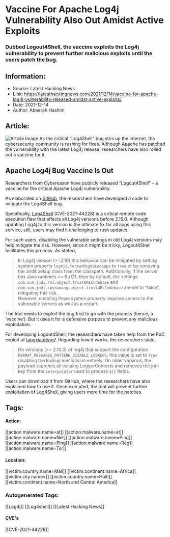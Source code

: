 # Vaccine For Apache Log4j Vulnerability Also Out Amidst Active Exploits
### Dubbed Logout4Shell, the vaccine exploits the Log4j vulnerability to prevent further malicious exploits until the users patch the bug.

## Information:
+ Source: Latest Hacking News
+ Link: https://latesthackingnews.com/2021/12/14/vaccine-for-apache-log4j-vulnerability-released-amidst-active-exploits/
+ Date: 2021-12-14
+ Author: Abeerah Hashim


## Article:
![Article Image](https://latesthackingnews.com/wp-content/uploads/2021/12/Technology-Cybersecurity.jpg)
 As the critical “Log4Shell” bug stirs up the internet, the cybersecurity community is rushing for fixes. Although Apache has patched the vulnerability with the latest Log4j release, researchers have also rolled out a vaccine for it.

 Apache Log4j Bug Vaccine Is Out
-------------------------------

 Researchers from Cybereason have publicly released “Logout4Shell” – a vaccine for the critical Apache Log4j vulnerability.

 As elaborated on [GitHub](https://github.com/Cybereason/Logout4Shell), the researchers have developed a code to mitigate the Log4Shell bug.

 Specifically, [Log4Shell](https://latesthackingnews.com/2021/12/12/critical-log4shell-zero-day-vulnerability-wreaks-havoc-online/) (CVE-2021-44228) is a critical remote code execution flaw that affects all Log4j versions before 2.15.0. Although updating Log4j to this version is the ultimate fix for all apps using this service, still, users may find it challenging to rush updates.

 For such users, disabling the vulnerable settings in old Log4j versions may help mitigate the risk. However, since it might be tricky, Logout4Shell facilitates this process. As stated,

 
> In Log4j version (>=2.10) this behavior can be mitigated by setting system property `log4j2.formatMsgNoLookups` to `true` or by removing the JndiLookup class from the classpath. Additionally, if the server has Java runtimes >= 8u121, then by default, the settings `com.sun.jndi.rmi.object.trustURLCodebase` and `com.sun.jndi.cosnaming.object.trustURLCodebase` are set to “false”, mitigating this risk.  
>  However, enabling these system property requires access to the vulnerable servers as well as a restart.
> 
> 

 The tool needs to exploit the bug first to go with the process (hence, a ‘vaccine’). But it uses it for a defensive purpose to prevent any malicious exploitation.

 For developing Logout4Shell, the researchers have taken help from the PoC exploit of [tangxiaofeng7](https://github.com/tangxiaofeng7/CVE-2021-44228-Apache-Log4j-Rce). Regarding how it works, the researchers state,

 
> On versions (>= 2.10.0) of log4j that support the configuration `FORMAT_MESSAGES_PATTERN_DISABLE_LOOKUPS`, this value is set to `True` disabling the lookup mechanism entirely. On older versions, the payload searches all existing LoggerContexts and removes the jndi key from the `Interpolator` used to process `${}` fields.
> 
> 

 Users can download it from GitHub, where the researchers have also explained how to use it. Once executed, the tool will prevent further exploitation of Log4Shell, giving users more time for the patches.

   


## Tags:

#### Action:
[[action.malware.name=at]] [[action.malware.name=at]] [[action.malware.name=Net]] [[action.malware.name=Ping]] [[action.malware.name=Ping]] [[action.malware.name=Reg]] [[action.malware.name=Tor]]

#### Location:
[[victim.country.name=Mali]] [[victim.continent.name=Africa]] [[victim.city.name=]] [[victim.country.name=Haiti]] [[victim.continent.name=North and Central America]]

### Autogenerated Tags:
[[Log4j]] [[Log4shell]] [[Latest Hacking News]]
#### CVE's
[[CVE-2021-44228]]

